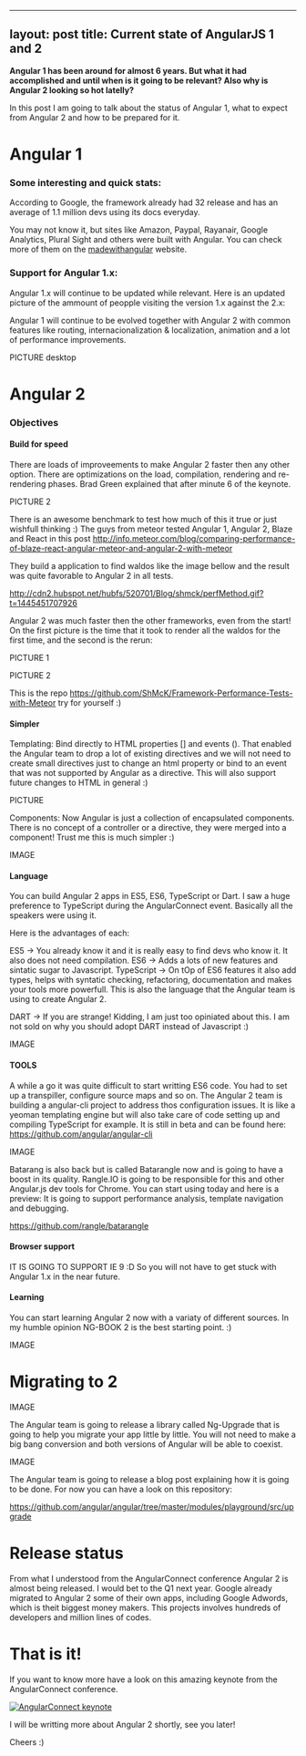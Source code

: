 
---
layout: post
title: Current state of AngularJS 1 and 2
---

__Angular 1 has been around for almost 6 years. But what it had accomplished and until when is it going to be relevant?
Also why is Angular 2 looking so hot latelly?__

In this post I am going to talk about the status of Angular 1, what to expect from Angular 2 and how to be prepared for it.


# Angular 1

### Some interesting and quick stats:

According to Google, the framework already had 32 release and has an average of 1.1 million devs using its docs everyday.

You may not know it, but sites like Amazon, Paypal, Rayanair, Google Analytics, Plural Sight and others were built with Angular. You can check more of them on the [madewithangular](https://www.madewithangular.com/#/) website.

### Support for Angular 1.x:

Angular 1.x will continue to be updated while relevant.
Here is an updated picture of the ammount of peopple visiting the version 1.x against the 2.x:



Angular 1 will continue to be evolved together with Angular 2 with common features like routing, internacionalization & localization, animation and a lot of performance improvements.

PICTURE desktop

# Angular 2

### Objectives

#### Build for speed

There are loads of improveements to make Angular 2 faster then any other option.
There are optimizations on the load, compilation, rendering and re-rendering phases. Brad Green explained that after minute 6 of the keynote.

PICTURE 2

There is an awesome benchmark to test how much of this it true or just wishfull thinking :) The guys from meteor tested Angular 1, Angular 2, Blaze and React in this post http://info.meteor.com/blog/comparing-performance-of-blaze-react-angular-meteor-and-angular-2-with-meteor

They build a application to find waldos like the image bellow and the result was quite favorable to Angular 2 in all tests.

http://cdn2.hubspot.net/hubfs/520701/Blog/shmck/perfMethod.gif?t=1445451707926

Angular 2 was much faster then the other frameworks, even from the start! On the first picture is the time that it took to render all the waldos for the first time, and the second is the rerun:

PICTURE 1

PICTURE 2

This is the repo https://github.com/ShMcK/Framework-Performance-Tests-with-Meteor try for yourself :)

#### Simpler

Templating:
Bind directly to HTML properties [] and events (). That enabled the Angular team to drop a lot of existing directives and we will not need to create small directives just to change an html property or bind to an event that was not supported by Angular as a directive. This will also support future changes to HTML in general :)

PICTURE

Components:
Now Angular is just a collection of encapsulated components. There is no concept of a controller or a directive, they were merged into a component! Trust me this is much simpler :)

IMAGE

#### Language

You can build Angular 2 apps in ES5, ES6, TypeScript or Dart. I saw a huge preference to TypeScript during the AngularConnect event. Basically all the speakers were using it.

Here is the advantages of each:

ES5 -> You already know it and it is really easy to find devs who know it. It also does not need compilation.
ES6 -> Adds a lots of new features and sintatic sugar to Javascript.
TypeScript -> On tOp of ES6 features it also add types, helps with syntatic checking, refactoring, documentation and makes your tools more powerfull.
This is also the language that the Angular team is using to create Angular 2.

DART -> If you are strange! Kidding, I am just too opiniated about this. I am not sold on why you should adopt DART instead of Javascript :)

IMAGE

#### TOOLS

A while a go it was quite difficult to start writting ES6 code. You had to set up a transpiller, configure source maps and so on.
The Angular 2 team is building a angular-cli project to address thos configuration issues.
It is like a yeoman templating engine but will also take care of code setting up and compiling TypeScript for example.
It is still in beta and can be found here:
https://github.com/angular/angular-cli

IMAGE

Batarang is also back but is called Batarangle now and is going to have a boost in its quality.
Rangle.IO is going to be responsible for this and other Angular.js dev tools for Chrome.
You can start using today and here is a preview:
It is going to support performance analysis, template navigation and debugging.

https://github.com/rangle/batarangle

#### Browser support

IT IS GOING TO SUPPORT IE 9 :D
So you will not have to get stuck with Angular 1.x in the near future.

#### Learning

You can start learning Angular 2 now with a variaty of different sources.
In my humble opinion NG-BOOK 2 is the best starting point. :)

IMAGE

# Migrating to 2

IMAGE

The Angular team is going to release a library called Ng-Upgrade that is going to help you migrate your app little by little.
You will not need to make a big bang conversion and both versions of Angular will be able to coexist.

IMAGE

The Angular team is going to release a blog post explaining how it is going to be done.
For now you can have a look on this repository:

https://github.com/angular/angular/tree/master/modules/playground/src/upgrade

# Release status

From what I understood from the AngularConnect conference Angular 2 is almost being released.
I would bet to the Q1 next year.
Google already migrated to Angular 2 some of their own apps, including Google Adwords, which is theit biggest money makers.
This projects involves hundreds of developers and million lines of codes.


# That is it!
If you want to know more have a look on this amazing keynote from the AngularConnect conference.

[![AngularConnect keynote](http://img.youtube.com/vi/UxjgUjVpe24/0.jpg)](https://www.youtube.com/watch?v=UxjgUjVpe24)

I will be writting more about Angular 2 shortly, see you later!

Cheers :)